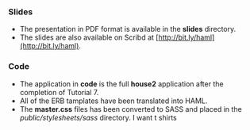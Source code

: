 ### Slides
- The presentation in PDF format is available in the **slides** directory.
- The slides are also available on Scribd at [http://bit.ly/haml](http://bit.ly/haml).

### Code
- The application in **code** is the full **house2** application
after the completion of Tutorial 7.
- All of the ERB tamplates have been translated into HAML.
- The **master.css** files has been converted to SASS and
placed in the *public/stylesheets/sass* directory.
I want t shirts
